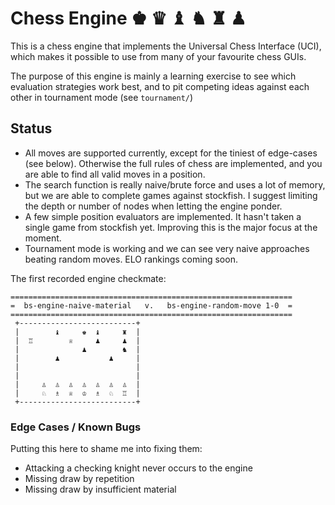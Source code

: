 # Chess Engine ♚ ♛ ♝ ♞ ♜ ♟

This is a chess engine that implements the Universal Chess Interface (UCI),
which makes it possible to use from many of your favourite chess GUIs. 

The purpose of this engine is mainly a learning exercise to see which 
evaluation strategies work best, and to pit competing ideas against 
each other in tournament mode (see `tournament/`)

## Status

* All moves are supported currently, except for the tiniest of edge-cases (see
  below). Otherwise the full rules of chess are implemented, and you are able to
  find all valid moves in a position.
* The search function is really naive/brute force and uses a lot of memory, but
  we are able to complete games against stockfish. I suggest limiting the depth 
  or number of nodes when letting the engine ponder.
* A few simple position evaluators are implemented. It hasn't taken a single
  game from stockfish yet. Improving this is the major focus at the moment.
* Tournament mode is working and we can see very naive approaches beating
  random moves. ELO rankings coming soon.


The first recorded engine checkmate:

```
===============================================================
=  bs-engine-naive-material   v.   bs-engine-random-move 1-0  =
===============================================================
 +--------------------------+
 |        ♝     ♚  ♝     ♜  | 
 |  ♖        ♕     ♟     ♟  | 
 |              ♟        ♞  | 
 |        ♟           ♟     | 
 |                          | 
 |                          | 
 |     ♙  ♙  ♙  ♙  ♙  ♙  ♙  | 
 |     ♘  ♗  ♕  ♔  ♗  ♘  ♖  | 
 +--------------------------+
```

### Edge Cases / Known Bugs

Putting this here to shame me into fixing them:

* Attacking a checking knight never occurs to the engine
* Missing draw by repetition
* Missing draw by insufficient material
